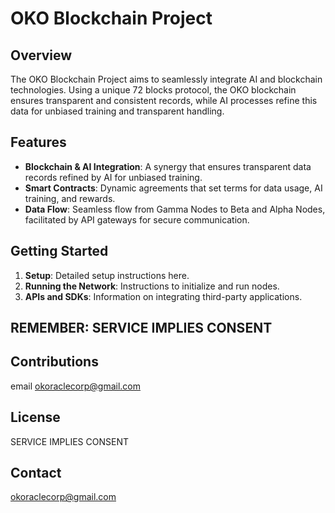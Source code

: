 # OKO Blockchain Project

## Overview

The OKO Blockchain Project aims to seamlessly integrate AI and blockchain technologies. Using a unique 72 blocks protocol, the OKO blockchain ensures transparent and consistent records, while AI processes refine this data for unbiased training and transparent handling.

## Features

- **Blockchain & AI Integration**: A synergy that ensures transparent data records refined by AI for unbiased training.
- **Smart Contracts**: Dynamic agreements that set terms for data usage, AI training, and rewards.
- **Data Flow**: Seamless flow from Gamma Nodes to Beta and Alpha Nodes, facilitated by API gateways for secure communication.

## Getting Started

1. **Setup**: Detailed setup instructions here.
2. **Running the Network**: Instructions to initialize and run nodes.
3. **APIs and SDKs**: Information on integrating third-party applications.

## REMEMBER: SERVICE IMPLIES CONSENT

## Contributions

email okoraclecorp@gmail.com

## License

SERVICE IMPLIES CONSENT

## Contact

okoraclecorp@gmail.com
